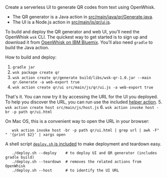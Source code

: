Create a serverless UI to generate QR codes from text using OpenWhisk.

* The QR generator is a Java action in [src/main/java/qr/Generate.java](src/main/java/qr/Generate.java).
* The UI is a Node.js action in [src/main/js/qr/ui.js](src/main/js/qr/ui.js).

To build and deploy the QR generator and web UI, you'll need the OpenWhisk `wsk` CLI.
The quickest way to get started is to sign up and download it from [OpenWhisk on IBM Bluemix](https://ibm.biz/openwhisk).
You'll also need `gradle` to build the Java action.

How to build and deploy:
  1. `gradle jar`
  2. `wsk package create qr`
  3. `wsk action create qr/generate build/libs/wsk-qr-1.0.jar --main qr.Generate -a web-export true`
  4. `wsk action create qr/ui src/main/js/qr/ui.js -a web-export true`

That's it. You can now try it by accessing the URL for the UI you deployed.
To help you discover the URL, you can run use the included [helper action](src/main/js/host.js).
  5. `wsk action create host src/main/js/host.js`
  6. `wsk action invoke host -br -p path qr/ui.html`
  
On Mac OS, this is a convenient way to open the URL in your browser:
```
   wsk action invoke host -br -p path qr/ui.html | grep url | awk -F" " '{print $2}' | xargs open
```

A shell script [`deploy.sh` is included](deploy.sh) to make deployment and teardown easy.
```
   ./deploy.sh --deploy    # to deploy UI and QR generator (includes gradle build)
   ./deploy.sh --teardown  # removes the related actions from OpenWhisk
   ./deploy.sh --host      # to identify the UI URL
```
